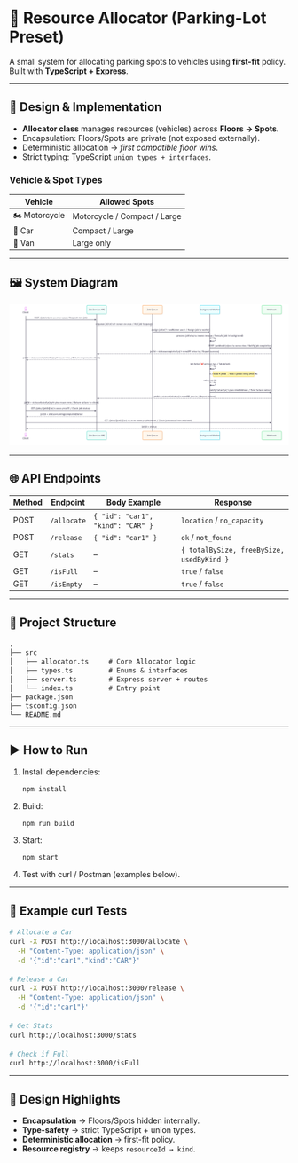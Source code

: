 # 🚗 Resource Allocator (Parking-Lot Preset)

A small system for allocating parking spots to vehicles using **first-fit** policy.  
Built with **TypeScript + Express**.

---

## 📐 Design & Implementation
- **Allocator class** manages resources (vehicles) across **Floors → Spots**.  
- Encapsulation: Floors/Spots are private (not exposed externally).  
- Deterministic allocation → *first compatible floor wins*.  
- Strict typing: TypeScript `union types + interfaces`.

### Vehicle & Spot Types
| Vehicle      | Allowed Spots        |
|--------------|----------------------|
| 🏍️ Motorcycle | Motorcycle / Compact / Large |
| 🚗 Car        | Compact / Large      |
| 🚐 Van        | Large only           |

---

## 🖼️ System Diagram

![System Diagram](Untitled_diagram.png)

---

## 🌐 API Endpoints

| Method | Endpoint      | Body Example                   | Response                |
|--------|--------------|--------------------------------|-------------------------|
| POST   | `/allocate`  | `{ "id": "car1", "kind": "CAR" }` | `location` / `no_capacity` |
| POST   | `/release`   | `{ "id": "car1" }`             | `ok` / `not_found`      |
| GET    | `/stats`     | –                              | `{ totalBySize, freeBySize, usedByKind }` |
| GET    | `/isFull`    | –                              | `true` / `false`        |
| GET    | `/isEmpty`   | –                              | `true` / `false`        |

---

## 📂 Project Structure
```text
.
├── src
│   ├── allocator.ts     # Core Allocator logic
│   ├── types.ts         # Enums & interfaces
│   ├── server.ts        # Express server + routes
│   └── index.ts         # Entry point
├── package.json
├── tsconfig.json
└── README.md
```

---

## ▶️ How to Run

1. Install dependencies:

   ```bash
   npm install
   ```
2. Build:

   ```bash
   npm run build
   ```
3. Start:

   ```bash
   npm start
   ```
4. Test with curl / Postman (examples below).

---

## 🧪 Example curl Tests

```bash
# Allocate a Car
curl -X POST http://localhost:3000/allocate \
  -H "Content-Type: application/json" \
  -d '{"id":"car1","kind":"CAR"}'

# Release a Car
curl -X POST http://localhost:3000/release \
  -H "Content-Type: application/json" \
  -d '{"id":"car1"}'

# Get Stats
curl http://localhost:3000/stats

# Check if Full
curl http://localhost:3000/isFull
```

---

## 🎯 Design Highlights

* **Encapsulation** → Floors/Spots hidden internally.
* **Type-safety** → strict TypeScript + union types.
* **Deterministic allocation** → first-fit policy.
* **Resource registry** → keeps `resourceId → kind`.
